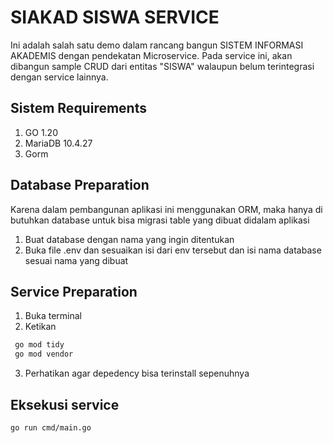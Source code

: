 # SIAKAD SISWA SERVICE
Ini adalah salah satu demo dalam rancang bangun SISTEM INFORMASI AKADEMIS dengan pendekatan Microservice.
Pada service ini, akan dibangun sample CRUD dari entitas "SISWA" walaupun belum terintegrasi dengan service lainnya.


## Sistem Requirements
1. GO 1.20
2. MariaDB 10.4.27
3. Gorm

## Database Preparation
Karena dalam pembangunan aplikasi ini menggunakan ORM, maka hanya di butuhkan database untuk bisa migrasi table yang dibuat didalam aplikasi
1. Buat database dengan nama yang ingin ditentukan
2. Buka file .env dan sesuaikan isi dari env tersebut dan isi nama database sesuai nama yang dibuat

## Service Preparation
1. Buka terminal
2. Ketikan 
``` bash
 go mod tidy
 go mod vendor
```
3. Perhatikan agar depedency bisa terinstall sepenuhnya

## Eksekusi service
``` bash
go run cmd/main.go

```